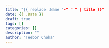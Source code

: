 ```yaml
---
title: "{{ replace .Name "-" " " | title }}"
date: {{ .Date }}
draft: true
tags: []
categories: []
description: ""
author: "Teebor Choka"
---
```

